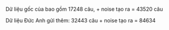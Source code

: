 


Dữ liệu gốc của bao gồm 17248 câu, + noise tạo ra =  43520 câu

Dữ liệu Đức Anh gửi thêm: 32443 câu + noise tạo ra = 84634















